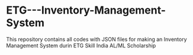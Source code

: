# ETG---Inventory-Management-System
This repository contains all codes with JSON files for making an Inventory Management System durin ETG Skill India AL/ML  Scholarship
